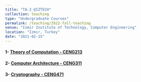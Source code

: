 ```yaml
---
title: "TA-2 @IZTECH"
collection: teaching
type: "Undergraduate Courses"
permalink: /teaching/2022-fall-teaching
venue: "Izmir Institute of Technology, Computer Engineering"
location: "Izmir, Turkey"
date: "2021-02-15"
---
```


#### 1- [Theory of Computation - CENG213](https://ceng.iyte.edu.tr/courses/ceng-213/)
#### 2- [Computer Architecture - CENG311](https://ceng.iyte.edu.tr/courses/ceng-311/)
#### 3- [Cryptography - CENG471](https://ceng.iyte.edu.tr/courses/ceng-471/)

